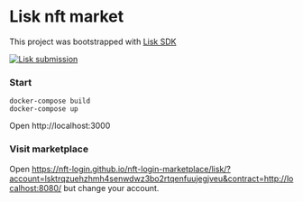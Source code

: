# Lisk nft market

This project was bootstrapped with [Lisk SDK](https://github.com/LiskHQ/lisk-sdk)

[![Lisk submission](https://img.youtube.com/vi/AIU80ymJ41c/0.jpg)](https://www.youtube.com/watch?v=AIU80ymJ41c)

### Start

```
docker-compose build
docker-compose up
```

Open http://localhost:3000

### Visit marketplace

Open https://nft-login.github.io/nft-login-marketplace/lisk/?account=lsktrqzuehzhmh4senwdwz3bo2rtqenfuujegjveu&contract=http://localhost:8080/ 
but change your account.
